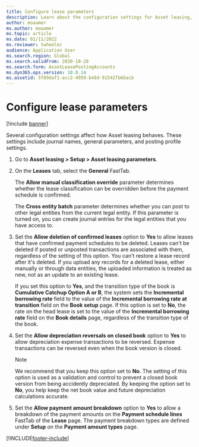 ```yaml
---
title: Configure lease parameters
description: Learn about the configuration settings for Asset leasing, such as security information and accounting settings, including a step-by-step process.
author: moaamer
ms.author: moaamer
ms.topic: article
ms.date: 01/11/2022
ms.reviewer: twheeloc
audience: Application User
ms.search.region: Global
ms.search.validFrom: 2020-10-28
ms.search.form: AssetLeasePostingAccounts
ms.dyn365.ops.version: 10.0.14
ms.assetid: 5f89daf1-acc2-4959-b48d-91542fb6bacb
---
```


# Configure lease parameters

[!include [banner](../includes/banner.md)]

Several configuration settings affect how Asset leasing behaves. These settings include journal names, general parameters, and posting profile settings.

1. Go to **Asset leasing \> Setup \> Asset leasing parameters**.
2. On the **Leases** tab, select the **General** FastTab.

    The **Allow manual classification override** parameter determines whether the lease classification can be overridden before the payment schedule is confirmed.

    The **Cross entity batch** parameter determines whether you can post to other legal entities from the current legal entity. If this parameter is turned on, you can create journal entries for the legal entities that you have access to.

3. Set the **Allow deletion of confirmed leases** option to **Yes** to allow leases that have confirmed payment schedules to be deleted. Leases can't be deleted if posted or unposted transactions are associated with them, regardless of the setting of this option. You can't restore a lease record after it's deleted. If you upload any records for a deleted lease, either manually or through data entities, the uploaded information is treated as new, not as an update to an existing lease.

    If you set this option to **Yes**, and the transition type of the book is **Cumulative Catchup Option A or B**, the system sets the **Incremental borrowing rate** field to the value of the **Incremental borrowing rate at transition** field on the **Book setup** page. If this option is set to **No**, the rate on the head lease is set to the value of the **Incremental borrowing rate** field on the **Book details** page, regardless of the transition type of the book.

4. Set the **Allow depreciation reversals on closed book** option to **Yes** to allow depreciation expense transactions to be reversed. Expense transactions can be reversed even when the book version is closed.

    > [!NOTE]
    > We recommend that you keep this option set to **No**. The setting of this option is used as a validation and control to prevent a closed book version from being accidently depreciated. By keeping the option set to **No**, you help keep the net book value and future depreciation calculations accurate.

5. Set the **Allow payment amount breakdown** option to **Yes** to allow a breakdown of the payment amounts on the **Payment schedule lines** FastTab of the **Lease** page. The payment breakdown types are defined under **Setup** on the **Payment amount types** page. 

[!INCLUDE[footer-include](../../includes/footer-banner.md)]
